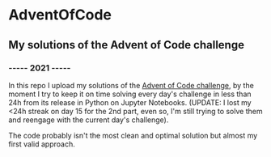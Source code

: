 # AdventOfCode
## My solutions of the Advent of Code challenge 

### ----- 2021 -----
In this repo I upload my solutions of the [Advent of Code challenge](https://adventofcode.com), by the moment I try to keep it on time solving every day's challenge in less than 24h from its release in Python on Jupyter Notebooks. (UPDATE: I lost my <24h streak on day 15 for the 2nd part, even so, I'm still trying to solve them and reengage with the current day's challenge).

The code probably isn't the most clean and optimal solution but almost my first valid approach.

